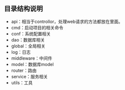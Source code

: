 ## 目录结构说明
- api：相当于controllor，处理web请求的方法都放在里面。
- cmd：启动项目的相关命令
- conf：系统配置相关
- dao：数据库相关
- global：全局相关
- log：日志
- middleware：中间件
- model：数据库model
- router：路由
- service：服务相关
- utils：工具
  